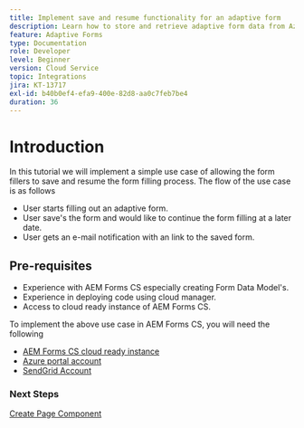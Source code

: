 ```yaml
---
title: Implement save and resume functionality for an adaptive form
description: Learn how to store and retrieve adaptive form data from Azure storage account.
feature: Adaptive Forms
type: Documentation
role: Developer
level: Beginner
version: Cloud Service
topic: Integrations
jira: KT-13717
exl-id: b40b0ef4-efa9-400e-82d8-aa0c7feb7be4
duration: 36
---
```

# Introduction

In this tutorial we will implement a simple use case of allowing the form fillers to save and resume the form filling process. The flow of the use case is as follows

* User starts filling out an adaptive form.
* User save's the form and would like to continue the form filling at a later date.
* User gets an e-mail notification with an link to the saved form.

## Pre-requisites

* Experience with AEM Forms CS especially creating Form Data Model's.
* Experience in deploying code using cloud manager.
* Access to cloud ready instance of AEM Forms CS.

To implement the above use case in AEM Forms CS, you will need the following

* [AEM Forms CS cloud ready instance](https://experienceleague.adobe.com/docs/experience-manager-learn/cloud-service/forms/developing-for-cloud-service/intellij-and-aem-sync.html?lang=en#set-up-aem-author-instance)
* [Azure portal account](https://portal.azure.com/)
* [SendGrid Account](https://sendgrid.com/)

### Next Steps

[Create Page Component](./page-component.md)
